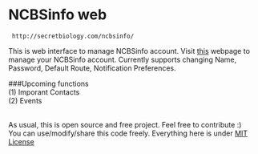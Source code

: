 # NCBSinfo web

     http://secretbiology.com/ncbsinfo/

This is web interface to manage NCBSinfo account. Visit <a href='http://secretbiology.com/ncbsinfo/'  >this</a> webpage to manage your NCBSinfo account. Currently supports changing Name, Password, Default Route, Notification Preferences. 

###Upcoming functions <br>
(1) Imporant Contacts <br>
(2) Events

<br>
As usual, this is open source and free project. Feel free to contribute :)<br>
You can use/modify/share this code freely. Everything here is under <a href='https://github.com/NCBSinfo/NCBSinfo/wiki/Terms-and-Conditions#for-using-code' >MIT License </a> 
